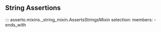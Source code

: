 ## String Assertions


::: asserto.mixins._string_mixin.AssertsStringsMixin
    selection:
        members:
            - ends_with